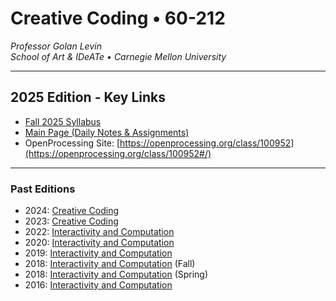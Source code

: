 # Creative Coding • 60-212

*Professor Golan Levin<br />
School of Art & IDeATe • Carnegie Mellon University*

---

## 2025 Edition - Key Links

* [Fall 2025 Syllabus](2025/syllabus/60-212_syllabus_fall2025.md)
* [Main Page (Daily Notes & Assignments)](2025/readme.md)
* OpenProcessing Site: [https://openprocessing.org/class/100952](https://openprocessing.org/class/100952#/) 

---

### Past Editions

* 2024: [Creative Coding](2024/readme.md)
* 2023: [Creative Coding](https://golancourses.net/fall23/)
* 2022: [Interactivity and Computation](https://courses.ideate.cmu.edu/60-212/s2022/)
* 2020: [Interactivity and Computation](https://courses.ideate.cmu.edu/60-212/f2020/)
* 2019: [Interactivity and Computation](https://ems.andrew.cmu.edu/2019-60212/)
* 2018: [Interactivity and Computation](https://ems.andrew.cmu.edu/2018_60212f/) (Fall)
* 2018: [Interactivity and Computation](https://ems.andrew.cmu.edu/2018/60212s/) (Spring)
* 2016: [Interactivity and Computation](https://ems.andrew.cmu.edu/2016-60212/)